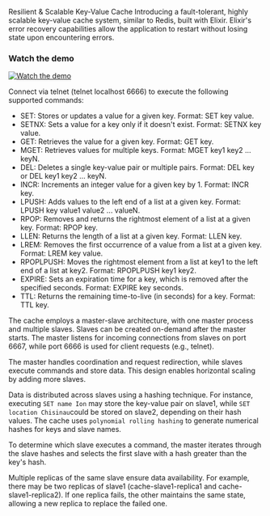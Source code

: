 Resilient & Scalable Key-Value Cache
Introducing a fault-tolerant, highly scalable key-value cache system, similar to Redis, built with Elixir. Elixir's error recovery capabilities allow the application to restart without losing state upon encountering errors.

### Watch the demo

[![Watch the demo](https://img.youtube.com/vi/J-ny69sOOwM/maxresdefault.jpg)](https://youtu.be/J-ny69sOOwM)

Connect via telnet (telnet localhost 6666) to execute the following supported commands:

- SET: Stores or updates a value for a given key. Format: SET key value.
- SETNX: Sets a value for a key only if it doesn't exist. Format: SETNX key value.
- GET: Retrieves the value for a given key. Format: GET key.
- MGET: Retrieves values for multiple keys. Format: MGET key1 key2 ... keyN.
- DEL: Deletes a single key-value pair or multiple pairs. Format: DEL key or DEL key1 key2 ... keyN.
- INCR: Increments an integer value for a given key by 1. Format: INCR key.
- LPUSH: Adds values to the left end of a list at a given key. Format: LPUSH key value1 value2 ... valueN.
- RPOP: Removes and returns the rightmost element of a list at a given key. Format: RPOP key.
- LLEN: Returns the length of a list at a given key. Format: LLEN key.
- LREM: Removes the first occurrence of a value from a list at a given key. Format: LREM key value.
- RPOPLPUSH: Moves the rightmost element from a list at key1 to the left end of a list at key2. Format: RPOPLPUSH key1 key2.
- EXPIRE: Sets an expiration time for a key, which is removed after the specified seconds. Format: EXPIRE key seconds.
- TTL: Returns the remaining time-to-live (in seconds) for a key. Format: TTL key.

The cache employs a master-slave architecture, with one master process and multiple slaves. Slaves can be created on-demand after the master starts. The master listens for incoming connections from slaves on port 6667, while port 6666 is used for client requests (e.g., telnet).

The master handles coordination and request redirection, while slaves execute commands and store data. This design enables horizontal scaling by adding more slaves.

Data is distributed across slaves using a hashing technique. For instance, executing `SET name Ion` may store the key-value pair on slave1, while `SET location Chisinau`could be stored on slave2, depending on their hash values. The cache uses `polynomial rolling hashing` to generate numerical hashes for keys and slave names.

To determine which slave executes a command, the master iterates through the slave hashes and selects the first slave with a hash greater than the key's hash.

Multiple replicas of the same slave ensure data availability. For example, there may be two replicas of slave1 (cache-slave1-replica1 and cache-slave1-replica2). If one replica fails, the other maintains the same state, allowing a new replica to replace the failed one.
